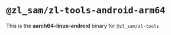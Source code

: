 # `@zl_sam/zl-tools-android-arm64`

This is the **aarch64-linux-android** binary for `@zl_sam/zl-tools`
